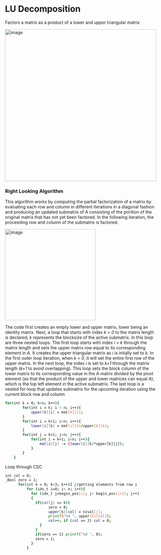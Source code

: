 # LU Decomposition

Factors a matrix as a product of a lower and upper triangular matrix

<img width="500" alt="image" src="https://user-images.githubusercontent.com/26263012/201554361-91bf8b94-2cc9-42d6-aefb-0722e1668298.png">

### Right Looking Algorithm

This algorithm works by computing the partial factorization of a matrix by evaluating each row and column in different iterations in a diagonal fashion and producing an updated submatrix of A consisting of the porition of the original matrix that has not yet been factored. In the following iteration, the proceeding row and column of the submatrix is factored.

<img width="300" alt="image" src="https://user-images.githubusercontent.com/26263012/201565761-be83762a-b447-455e-8508-76f7aa4c6919.png">

The code first creates an empty lower and upper matrix, lower being an identity matrix. Next, a loop that starts with index <i>k = 0</i> to the matrix length is declared;<i> k</i> represents the blocksize of the active submatrix. 
In this loop are three nested loops. The first loop starts with index<i> i = k</i> through the matrix length and sets the upper matrix row equal to its corresponding element in <i>A</i>. It creates the upper triangular matrix as <i>i</i> is initally set to <i>k</i>. In the first outer loop iteration, when<i> k = 0</i>, it will set the entire first row of the upper matrix. 
In the next loop, the index <i>i</i> is set to <i>k+1</i> through the matrix length (<i>k+1</i> to avoid overlapping). This loop sets the block column of the lower matrix to its corresponding value in the <i>A</i> matrix divided by the pivot element (so that the product of the upper and lower matrices can equal <i>A</i>), which is the top left element in the active submatrix.
The last loop is a nested for-loop that updates submatrix for the upcoming iteration using the current block row and column

```sh
for(int k = 0; k<n; k++){ 
        for(int i = k; i < n; i++){
            upper[k][i] = mat[k][i];
        }
        for(int i = k+1; i<n; i++){
            lower[i][k] = mat[i][k]/upper[k][k];
        }
        for(int j = k+1; j<n; j++){
            for(int i = k+1; i<n; i++){
                mat[i][j] -= (lower[i][k]*upper[k][j]);
            }
        }   
    }
```
Loop through CSC
```sh
int col = 0;
_Bool zero = 1;
      for(int k = 0; k<3; k++){ //getting elements from row i
          for (idx_t i=0; i< n; i++){ 
            for (idx_t j=begin_pos[i]; j< begin_pos[i+1]; j++)
            {
              if(csr[j] == k){
                    zero = 0;
                    upper[k][col] = nzval[j];
                    printf("%d ", upper[k][col]);
                    col++; if (col == 2) col = 0;
                }
              }
              if(zero == 1) printf("%d ", 0); 
              zero = 1;
            }
          }
```
